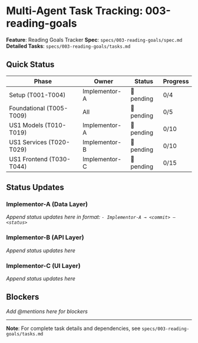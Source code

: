 # Multi-Agent Task Tracking: 003-reading-goals

**Feature**: Reading Goals Tracker
**Spec**: `specs/003-reading-goals/spec.md`
**Detailed Tasks**: `specs/003-reading-goals/tasks.md`

## Quick Status

| Phase | Owner | Status | Progress |
|-------|-------|--------|----------|
| Setup (T001-T004) | Implementor-A | 🔵 pending | 0/4 |
| Foundational (T005-T009) | All | 🔵 pending | 0/5 |
| US1 Models (T010-T019) | Implementor-A | 🔵 pending | 0/10 |
| US1 Services (T020-T029) | Implementor-B | 🔵 pending | 0/10 |
| US1 Frontend (T030-T044) | Implementor-C | 🔵 pending | 0/15 |

## Status Updates

### Implementor-A (Data Layer)
*Append status updates here in format: `- Implementor-A → <commit> — <status>`*

### Implementor-B (API Layer)
*Append status updates here*

### Implementor-C (UI Layer)
*Append status updates here*

## Blockers

*Add @mentions here for blockers*

---

**Note**: For complete task details and dependencies, see `specs/003-reading-goals/tasks.md`
